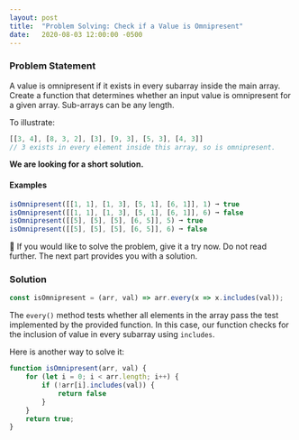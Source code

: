 ```yaml
---
layout: post
title:  "Problem Solving: Check if a Value is Omnipresent"
date:   2020-08-03 12:00:00 -0500
---
```


### Problem Statement

A value is omnipresent if it exists in every subarray inside the main array. Create a function that determines whether an input value is omnipresent for a given array. Sub-arrays can be any length.

To illustrate:
```javascript
[[3, 4], [8, 3, 2], [3], [9, 3], [5, 3], [4, 3]]
// 3 exists in every element inside this array, so is omnipresent.
```

**We are looking for a short solution.**

#### Examples

```javascript
isOmnipresent([[1, 1], [1, 3], [5, 1], [6, 1]], 1) ➞ true
isOmnipresent([[1, 1], [1, 3], [5, 1], [6, 1]], 6) ➞ false
isOmnipresent([[5], [5], [5], [6, 5]], 5) ➞ true
isOmnipresent([[5], [5], [5], [6, 5]], 6) ➞ false
```

🚨 If you would like to solve the problem, give it a try now. Do not read further. The next part provides you with a solution.

### Solution

```javascript
const isOmnipresent = (arr, val) => arr.every(x => x.includes(val));
```

The `every()` method tests whether all elements in the array pass the test implemented by the provided function. In this case, our function checks for the inclusion of value in every subarray using `includes`.

Here is another way to solve it:

```javascript
function isOmnipresent(arr, val) {
    for (let i = 0; i < arr.length; i++) {
        if (!arr[i].includes(val)) {
            return false
        }
    }
    return true;
}
```
